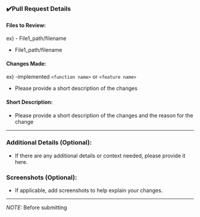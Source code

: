 ### ✔️Pull Request Details

#### Files to Review:
ex) - File1_path/filename
- File1_path/filename

#### Changes Made:
ex) -implemented ```<function name>``` or ```<feature name>```
- Please provide a short description of the changes

#### Short Description:
- Please provide a short description of the changes and the reason for the change

---

### Additional Details (Optional):
- If there are any additional details or context needed, please provide it here.

### Screenshots (Optional):
- If applicable, add screenshots to help explain your changes.

---

*NOTE:* Before submitting
